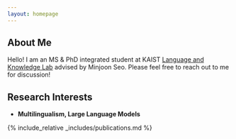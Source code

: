 ```yaml
---
layout: homepage
---
```


## About Me

Hello! I am an MS & PhD integrated student at KAIST [Language and Knowledge Lab](https://lklab.kaist.ac.kr/) advised by Minjoon Seo. Please feel free to reach out to me for discussion!

## Research Interests

- **Multilingualism, Large Language Models**

{% include_relative _includes/publications.md %}
